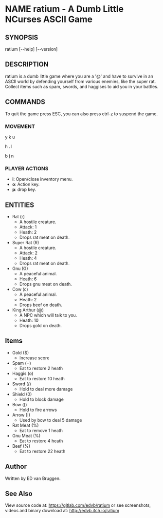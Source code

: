 # NAME ratium - A Dumb Little NCurses ASCII Game

## SYNOPSIS

ratium [--help] [--version]

## DESCRIPTION

ratium  is a dumb little game where you are a '@' and have to survive in an
ASCII world by defending yourself from various enemies, like the super rat.
Collect items such as spam, swords, and haggises to aid you in your battles.

## COMMANDS

To quit the game press ESC, you can also press ctrl-z to suspend the game.

### MOVEMENT

y k u

h . l

b j n

### PLAYER ACTIONS

 * **i**: Open/close inventory menu.
 * **o**: Action key.
 * **p**: drop key.

## ENTITIES
 * Rat (r)
   * A hostile creature.
   * Attack: 1
   * Heath:  2
   * Drops rat meat on death.
 * Super Rat (R)
   * A hostile creature.
   * Attack: 2
   * Heath:  4
   * Drops rat meat on death.
 * Gnu (G)
   * A peaceful animal.
   * Heath:  6
   * Drops gnu meat on death.
 * Cow (c)
   * A peaceful animal.
   * Heath:  2
   * Drops beef on death.
 * King Arthur (@)
   * A NPC which will talk to you.
   * Heath:  10
   * Drops gold on death.

## Items
 * Gold ($)
   * Increase score
 * Spam (=)
   * Eat to restore 2 heath
 * Haggis (o)
   * Eat to restore 10 heath
 * Sword (/)
   * Hold to deal more damage
 * Shield (0)
   * Hold to block damage
 * Bow ())
   * Hold to fire arrows
 * Arrow (|)
   * Used by bow to deal 5 damage
 * Rat Meat (%)
   * Eat to remove 1 heath
 * Gnu Meat (%)
   * Eat to restore 4 heath
 * Beef (%)
   * Eat to restore 22 heath

## Author

Written by ED van Bruggen.

## See Also

View source code at: <https://gitlab.com/edvb/ratium> or see screenshots, videos
and binary download at: <http://edvb.itch.io/ratium>
